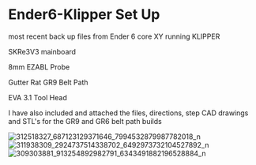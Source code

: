 # Ender6-Klipper Set Up #

most recent back up files from Ender 6 core XY running KLIPPER 

SKRe3V3 mainboard

8mm EZABL Probe

Gutter Rat GR9 Belt Path

EVA 3.1 Tool Head

I have also included and attached the files, directions, step CAD drawings and STL's for the GR9 
and GR6 belt path builds

![312518327_687123129371646_7994532879987782018_n](https://user-images.githubusercontent.com/100983669/203013127-50cef776-cd97-437e-add5-c95886598350.jpg)
![311938309_2924737514338702_6492973732104527892_n](https://user-images.githubusercontent.com/100983669/203013147-fee3d82f-d56e-40b1-8ab3-9525df206598.jpg)
![309303881_913254892982791_6343491882196528884_n](https://user-images.githubusercontent.com/100983669/203013243-5a20c99e-7a12-4463-9961-2d413dcb5ae6.jpg)
